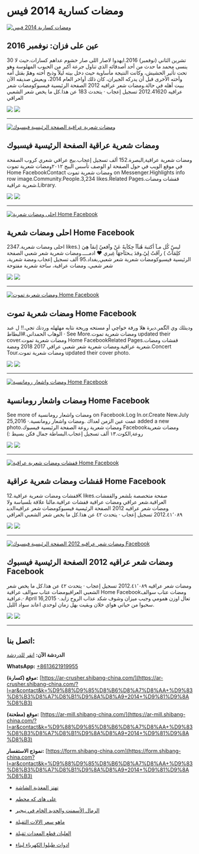 # ومضات كسارية 2014 فيس

<a href="https://swt.shibang-china.com/?l=ar&img&k=%D9%88%D9%85%D8%B6%D8%A7%D8%AA+%D9%83%D8%B3%D8%A7%D8%B1%D9%8A%D8%A9+2014+%D9%81%D9%8A%D8%B3" target="_blank">![ومضات كسارية 2014 فيس](http://static.shibang-china.com/all-800x300/1138.jpg)</a>

## عين على فزان: نوفمبر 2016
30 تشرين الثاني (نوفمبر) 2016.ايهدوا لاصار اللى صار خشوم عداهم كسارات.حيث لا ينسى محمد ما حدث من أحد أصدقائه الذي تناول جرعة أكبر من الحبوب المهلوسة وهو تحت تأثير الحشيش، وكانت النتيجة مأساوية حيث دخل بيته ليلاً وذبح أخته وهمّ بقتل أمه وأخته الأخرى قبل أن يدركه الجيران، كان ذلك أواخر العام 2014، ويعيش صديقه الآن ببيت أهله في حالة.ومضات شعر عراقيه 2012 الصفحة الرئيسية فيسبوكومضات شعر عراقيه 2012.41620 تسجيل إعجاب · يتحدث 183 عن هذا.كل ما يخص شعر الشعبي العراقي‏


<a href="https://whatsapp.shibangsoft.com/WhatsApp.php" target="_blank" title="WhatsApp">![](http://static.shibang-china.com/icon/whatsapp.png)</a> <a href="https://swt.shibang-china.com/?l=ar&icon&k=%D9%88%D9%85%D8%B6%D8%A7%D8%AA+%D9%83%D8%B3%D8%A7%D8%B1%D9%8A%D8%A9+2014+%D9%81%D9%8A%D8%B3" target="_blank">![](http://static.shibang-china.com/icon/chat-ar.png)</a>

---

<a href="https://swt.shibang-china.com/?l=ar&img&k=%D9%88%D9%85%D8%B6%D8%A7%D8%AA+%D9%83%D8%B3%D8%A7%D8%B1%D9%8A%D8%A9+2014+%D9%81%D9%8A%D8%B3" target="_blank">![ومضات شعرية عراقية الصفحة الرئيسية فيسبوك](http://static.shibang-china.com/all-800x300/351.jpg)</a>

## ومضات شعرية عراقية الصفحة الرئيسية فيسبوك
ومضات شعرية عراقية,البصرة.152 ألف تسجيل إعجاب.بيج عراقي شعري كروب الصفحة في موقع الويب في حول الصفحة او الوصف تأسس البيج ٢٠١٢‏ومضات شعرية تموت Home FacebookContact ومضات شعرية تموت on Messenger.Highlights info row image.Community.People.3,234 likes.Related Pages.قفشات ومضات شعرية عراقية.Library.


<a href="https://whatsapp.shibangsoft.com/WhatsApp.php" target="_blank" title="WhatsApp">![](http://static.shibang-china.com/icon/whatsapp.png)</a> <a href="https://swt.shibang-china.com/?l=ar&icon&k=%D9%88%D9%85%D8%B6%D8%A7%D8%AA+%D9%83%D8%B3%D8%A7%D8%B1%D9%8A%D8%A9+2014+%D9%81%D9%8A%D8%B3" target="_blank">![](http://static.shibang-china.com/icon/chat-ar.png)</a>

---

<a href="https://swt.shibang-china.com/?l=ar&img&k=%D9%88%D9%85%D8%B6%D8%A7%D8%AA+%D9%83%D8%B3%D8%A7%D8%B1%D9%8A%D8%A9+2014+%D9%81%D9%8A%D8%B3" target="_blank">![احلى ومضات شعرية Home Facebook](http://static.shibang-china.com/all-800x300/368.jpg)</a>

## احلى ومضات شعرية Home Facebook
احلى ومضات شعرية.2347 likes.ليسّ كُل مـآ أكتبهَ هُنآآ حِكآيهٌ عَنْ وآقعيٌ إنمَآ هِيَ ( كلِمَآتٌ ) رآقَتٌ لِيً.وقدَ يـحتَآجھَآ غِيري ♥ ادمــــ.ومضات شعرية شعر شعبي الصفحة الرئيسية فيسبوكومضات شعرية شعر شعبي,بغداد.95 ألف تسجيل إعجاب.ومضة شعرية، شعر شعبي، ومضات عراقية، ساحة شعرية مفتوحة‏


<a href="https://whatsapp.shibangsoft.com/WhatsApp.php" target="_blank" title="WhatsApp">![](http://static.shibang-china.com/icon/whatsapp.png)</a> <a href="https://swt.shibang-china.com/?l=ar&icon&k=%D9%88%D9%85%D8%B6%D8%A7%D8%AA+%D9%83%D8%B3%D8%A7%D8%B1%D9%8A%D8%A9+2014+%D9%81%D9%8A%D8%B3" target="_blank">![](http://static.shibang-china.com/icon/chat-ar.png)</a>

---

<a href="https://swt.shibang-china.com/?l=ar&img&k=%D9%88%D9%85%D8%B6%D8%A7%D8%AA+%D9%83%D8%B3%D8%A7%D8%B1%D9%8A%D8%A9+2014+%D9%81%D9%8A%D8%B3" target="_blank">![ومضات شعرية تموت Home Facebook](http://static.shibang-china.com/all-800x300/1152.jpg)</a>

## ومضات شعرية تموت Home Facebook
وديتلك وي الگمر.ديرة هلا ورفة خواچي أو مستحه وريحة نثايه مهلهله وردتك تجي.!! ل عبد الوهاب الحمداني.#البطاط &middot; See More.ومضات شعرية تموت updated their cover.ومضات شعرية تموت Home FacebookRelated Pages.قفشات ومضات شعرية عراقية.ومضات شعرية شعر شعبي عراقي 2017 2018 ومضة.Concert Tour.ومضات شعرية تموت updated their cover photo.


<a href="https://whatsapp.shibangsoft.com/WhatsApp.php" target="_blank" title="WhatsApp">![](http://static.shibang-china.com/icon/whatsapp.png)</a> <a href="https://swt.shibang-china.com/?l=ar&icon&k=%D9%88%D9%85%D8%B6%D8%A7%D8%AA+%D9%83%D8%B3%D8%A7%D8%B1%D9%8A%D8%A9+2014+%D9%81%D9%8A%D8%B3" target="_blank">![](http://static.shibang-china.com/icon/chat-ar.png)</a>

---

<a href="https://swt.shibang-china.com/?l=ar&img&k=%D9%88%D9%85%D8%B6%D8%A7%D8%AA+%D9%83%D8%B3%D8%A7%D8%B1%D9%8A%D8%A9+2014+%D9%81%D9%8A%D8%B3" target="_blank">![ومضات واشعار رومانسية Home Facebook](http://static.shibang-china.com/all-800x300/402.jpg)</a>

## ومضات واشعار رومانسية Home Facebook
See more of ومضات واشعار رومانسية on Facebook.Log In.or.Create New.July 25,2016 ·.عمت عين الزمن لعداك .ومضات واشعار رومانسية added a new photo.ومضات شعرية روعة الصفحة الرئيسية فيسبوك Facebookومضات شعرية روعة,الكوت.١٣ ألف تسجيل إعجاب.البساطة جمال فكن بسيط :)‏


<a href="https://whatsapp.shibangsoft.com/WhatsApp.php" target="_blank" title="WhatsApp">![](http://static.shibang-china.com/icon/whatsapp.png)</a> <a href="https://swt.shibang-china.com/?l=ar&icon&k=%D9%88%D9%85%D8%B6%D8%A7%D8%AA+%D9%83%D8%B3%D8%A7%D8%B1%D9%8A%D8%A9+2014+%D9%81%D9%8A%D8%B3" target="_blank">![](http://static.shibang-china.com/icon/chat-ar.png)</a>

---

<a href="https://swt.shibang-china.com/?l=ar&img&k=%D9%88%D9%85%D8%B6%D8%A7%D8%AA+%D9%83%D8%B3%D8%A7%D8%B1%D9%8A%D8%A9+2014+%D9%81%D9%8A%D8%B3" target="_blank">![قفشات ومضات شعرية عراقية Home Facebook](http://static.shibang-china.com/all-800x300/791.jpg)</a>

## قفشات ومضات شعرية عراقية Home Facebook
قفشات ومضات شعرية عراقية.12K likes.صفحة متخصصة بلشعر والقفشات العراقية.شعر عراقي ومضات عراقية قفشات عراقية.مالنا علاقة بلسياسة ولا الدين‎ومضات شعر عراقيه 2012 الصفحة الرئيسية فيسبوكومضات شعر عراقيه 2012.٤١٬٠٨٩ تسجيل إعجاب · يتحدث ٤٢ عن هذا.كل ما يخص شعر الشعبي العراقي‏


<a href="https://whatsapp.shibangsoft.com/WhatsApp.php" target="_blank" title="WhatsApp">![](http://static.shibang-china.com/icon/whatsapp.png)</a> <a href="https://swt.shibang-china.com/?l=ar&icon&k=%D9%88%D9%85%D8%B6%D8%A7%D8%AA+%D9%83%D8%B3%D8%A7%D8%B1%D9%8A%D8%A9+2014+%D9%81%D9%8A%D8%B3" target="_blank">![](http://static.shibang-china.com/icon/chat-ar.png)</a>

---

<a href="https://swt.shibang-china.com/?l=ar&img&k=%D9%88%D9%85%D8%B6%D8%A7%D8%AA+%D9%83%D8%B3%D8%A7%D8%B1%D9%8A%D8%A9+2014+%D9%81%D9%8A%D8%B3" target="_blank">![ومضات شعر عراقيه 2012 الصفحة الرئيسية فيسبوك Facebook](http://static.shibang-china.com/all-800x300/1192.jpg)</a>

## ومضات شعر عراقيه 2012 الصفحة الرئيسية فيسبوك Facebook
ومضات شعر عراقيه 2012.٤١٬٠٨٩ تسجيل إعجاب · يتحدث ٤٢ عن هذا.كل ما يخص شعر الشعبي العراقي‏ومضات عتاب سوالف عراقية Home Facebookومضات عتاب سوالف عراقية.· April 16,2015 ·.تعال اوزن همومي وجيب ميزان وشوف شكد عذاب الروح زايد سحبوا من حياتي هواي خلان وبقيت بهل زمان لوحدي اعاند سواد الليل.


<a href="https://whatsapp.shibangsoft.com/WhatsApp.php" target="_blank" title="WhatsApp">![](http://static.shibang-china.com/icon/whatsapp.png)</a> <a href="https://swt.shibang-china.com/?l=ar&icon&k=%D9%88%D9%85%D8%B6%D8%A7%D8%AA+%D9%83%D8%B3%D8%A7%D8%B1%D9%8A%D8%A9+2014+%D9%81%D9%8A%D8%B3" target="_blank">![](http://static.shibang-china.com/icon/chat-ar.png)</a>

---
## اتصل بنا:

**الدردشة الآن:** [انقر للدردشة](https://swt.shibang-china.com?l=ar&contact&k=%D9%88%D9%85%D8%B6%D8%A7%D8%AA+%D9%83%D8%B3%D8%A7%D8%B1%D9%8A%D8%A9+2014+%D9%81%D9%8A%D8%B3)

**WhatsApp:**  [+8613621919955](https://whatsapp.shibangsoft.com/WhatsApp.php)

**موقع (كسارة):** [https://ar-crusher.shibang-china.com/](https://ar-crusher.shibang-china.com/?l=ar&contact&k=%D9%88%D9%85%D8%B6%D8%A7%D8%AA+%D9%83%D8%B3%D8%A7%D8%B1%D9%8A%D8%A9+2014+%D9%81%D9%8A%D8%B3)

**موقع (مطحنة):** [https://ar-mill.shibang-china.com/](https://ar-mill.shibang-china.com/?l=ar&contact&k=%D9%88%D9%85%D8%B6%D8%A7%D8%AA+%D9%83%D8%B3%D8%A7%D8%B1%D9%8A%D8%A9+2014+%D9%81%D9%8A%D8%B3)

**نموذج الاستفسار:** [https://form.shibang-china.com](https://form.shibang-china.com?l=ar&contact&k=%D9%88%D9%85%D8%B6%D8%A7%D8%AA+%D9%83%D8%B3%D8%A7%D8%B1%D9%8A%D8%A9+2014+%D9%81%D9%8A%D8%B3)

* [تهتز المغذية الشاشة](../21/%D8%AA%D9%87%D8%AA%D8%B2%20%D8%A7%D9%84%D9%85%D8%BA%D8%B0%D9%8A%D8%A9%20%D8%A7%D9%84%D8%B4%D8%A7%D8%B4%D8%A9.md)

* [على هاى كه محطم](../22/%D8%B9%D9%84%D9%89%20%D9%87%D8%A7%D9%89%20%D9%83%D9%87%20%D9%85%D8%AD%D8%B7%D9%85.md)

* [الرمال الأسمنت والحديد الخام في نيجير](../21/%D8%A7%D9%84%D8%B1%D9%85%D8%A7%D9%84%20%D8%A7%D9%84%D8%A3%D8%B3%D9%85%D9%86%D8%AA%20%D9%88%D8%A7%D9%84%D8%AD%D8%AF%D9%8A%D8%AF%20%D8%A7%D9%84%D8%AE%D8%A7%D9%85%20%D9%81%D9%8A%20%D9%86%D9%8A%D8%AC%D9%8A%D8%B1.md)

* [ماهو سعر الالات الثقيلة](../22/%D9%85%D8%A7%D9%87%D9%88%20%D8%B3%D8%B9%D8%B1%20%D8%A7%D9%84%D8%A7%D9%84%D8%A7%D8%AA%20%D8%A7%D9%84%D8%AB%D9%82%D9%8A%D9%84%D8%A9.md)

* [العليان قطع المعدات ثقيلة](../21/%D8%A7%D9%84%D8%B9%D9%84%D9%8A%D8%A7%D9%86%20%D9%82%D8%B7%D8%B9%20%D8%A7%D9%84%D9%85%D8%B9%D8%AF%D8%A7%D8%AA%20%D8%AB%D9%82%D9%8A%D9%84%D8%A9.md)

* [ادواث طبلوا الكهرباء لبناء](../22/%D8%A7%D8%AF%D9%88%D8%A7%D8%AB%20%D8%B7%D8%A8%D9%84%D9%88%D8%A7%20%D8%A7%D9%84%D9%83%D9%87%D8%B1%D8%A8%D8%A7%D8%A1%20%D9%84%D8%A8%D9%86%D8%A7%D8%A1.md)